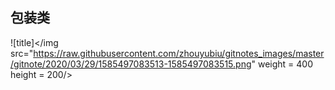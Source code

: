  ## 包装类 
 ![title]</img src="https://raw.githubusercontent.com/zhouyubiu/gitnotes_images/master/gitnote/2020/03/29/1585497083513-1585497083515.png" weight = 400 height = 200/>
